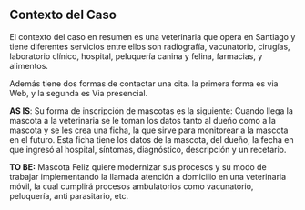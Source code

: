 ## Contexto del Caso

El contexto del caso en resumen es una veterinaria que opera en Santiago y tiene diferentes servicios entre ellos son radiografía, vacunatorio, cirugías, laboratorio clínico, hospital, peluquería canina y felina, farmacias, y alimentos.

Además tiene dos formas de contactar una cita. la primera forma es via Web, y la segunda es Via presencial.

**AS IS**: Su forma de inscripción de mascotas es la siguiente: Cuando llega la mascota a la veterinaria se le toman los datos tanto al dueño como a la mascota y se les crea una ficha, la que sirve para monitorear a la mascota en el futuro. Esta ficha tiene los datos de la mascota, del dueño, la fecha en que ingresó al hospital, síntomas, diagnóstico, descripción y un recetario.

**TO BE:** Mascota Feliz quiere modernizar sus procesos y su modo de trabajar implementando la llamada atención a domicilio en una veterinaria móvil, la cual cumplirá procesos ambulatorios como vacunatorio, peluquería, anti parasitario, etc.


